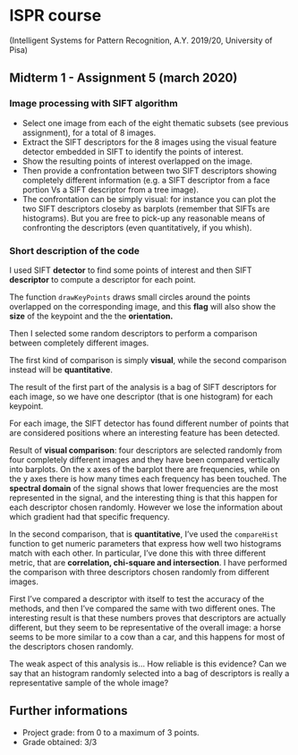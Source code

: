 # ISPR course 
(Intelligent Systems for Pattern Recognition, A.Y. 2019/20, University of Pisa)

## Midterm 1 - Assignment 5 (march 2020)
### Image processing with SIFT algorithm

- Select one image from each of the eight thematic subsets (see previous assignment), for a total of 8 images.
- Extract the SIFT descriptors for the 8 images using the visual feature detector embedded in SIFT to identify the
points of interest. 
- Show the resulting points of interest overlapped on the image. 
- Then provide a confrontation between two SIFT descriptors showing completely different information 
(e.g. a SIFT descriptor from a face portion Vs a SIFT descriptor from a tree image). 
- The confrontation can be simply visual: for instance you can plot the two SIFT descriptors closeby as barplots 
(remember that SIFTs are histograms). But you are free to pick-up any
reasonable means of confronting the descriptors (even quantitatively, if you whish).

### Short description of the code
I used SIFT **detector** to find some points of interest and then SIFT **descriptor** to compute a descriptor for each point.

The function `drawKeyPoints` draws small circles around the points overlapped on the corresponding image, and this **flag** will also show the **size** of the keypoint and the the **orientation.**

Then I selected some random descriptors to perform a comparison between completely different images.

The first kind of comparison is simply **visual**, while the second comparison instead will be **quantitative**.

The result of the first part of the analysis is a bag of SIFT descriptors for each image, so we have one descriptor (that is one histogram) for each keypoint.

For each image, the SIFT detector has found different number of points that are considered positions where an interesting feature has been detected.

Result of **visual comparison**: four descriptors are selected randomly from four completely different images and they have been compared vertically into barplots.
On the x axes of the barplot there are frequencies, while on the y axes there is how many times each frequency has been touched.
The **spectral domain** of the signal shows that lower frequencies are the most represented in the signal, and the interesting thing is that this happen for each descriptor chosen randomly.
However we lose the information about which gradient had that specific frequency.

In the second comparison, that is **quantitative**, I’ve used the `compareHist` function to get numeric parameters that express how well two histograms match with each other.
In particular, I’ve done this with three different metric, that are **correlation, chi-square and intersection**.
I have performed the comparison with three descriptors chosen randomly from different images.

First I’ve compared a descriptor with itself to test the accuracy of the methods, and then I’ve compared the same with two different ones.
The interesting result is that these numbers proves that descriptors are actually different, but they seem to be representative of the overall image: a horse seems to be more similar to a cow than a car, and this happens for most of the descriptors chosen randomly.

The weak aspect of this analysis is… How reliable is this evidence? Can we say that an histogram randomly selected into a bag of descriptors is really a representative sample of the whole image?



## Further informations
- Project grade: from 0 to a maximum of 3 points.
- Grade obtained: 3/3
